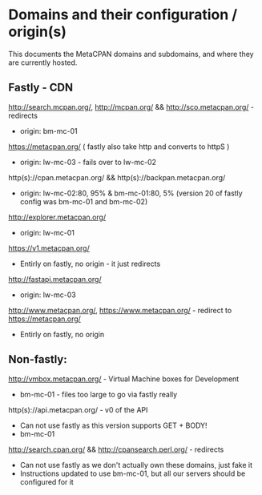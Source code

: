 # Domains and their configuration / origin(s)

This documents the MetaCPAN domains and subdomains, and where
they are currently hosted.

## Fastly - CDN

http://search.mcpan.org/, http://mcpan.org/ && http://sco.metacpan.org/ - redirects

 * origin: bm-mc-01

https://metacpan.org/  ( fastly also take http and converts to httpS )

 * origin: lw-mc-03 - fails over to lw-mc-02

http(s)://cpan.metacpan.org/ && http(s)://backpan.metacpan.org/

 * origin: lw-mc-02:80, 95% & bm-mc-01:80, 5% (version 20 of fastly config was bm-mc-01 and bm-mc-02)

http://explorer.metacpan.org/

 * origin: lw-mc-01

https://v1.metacpan.org/

 * Entirly on fastly, no origin - it just redirects

http://fastapi.metacpan.org/

 * origin: lw-mc-03

http://www.metacpan.org/, https://www.metacpan.org/ - redirect to https://metacpan.org/

 * Entirly on fastly, no origin

## Non-fastly:

http://vmbox.metacpan.org/ - Virtual Machine boxes for Development

  * bm-mc-01 - files too large to go via fastly really

http(s)://api.metacpan.org/ - v0 of the API

  * Can not use fastly as this version supports GET + BODY!
  * bm-mc-01

http://search.cpan.org/ && http://cpansearch.perl.org/ - redirects

  * Can not use fastly as we don't actually own these domains, just fake it
  * Instructions updated to use bm-mc-01, but all our servers should be configured for it
